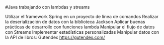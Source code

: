 #Java trabajando con lambdas y streams

Utilizar el framework Spring en un proyecto de línea de comandos
Realizar la deserialización de datos con la biblioteca Jackson
Aplicar buenas prácticas de desarrollo con funciones lambda
Manipular el flujo de datos con Streams
Implementar estadísticas personalizadas
Manipular datos con la API de libros: Gutendex https://gutendex.com/
